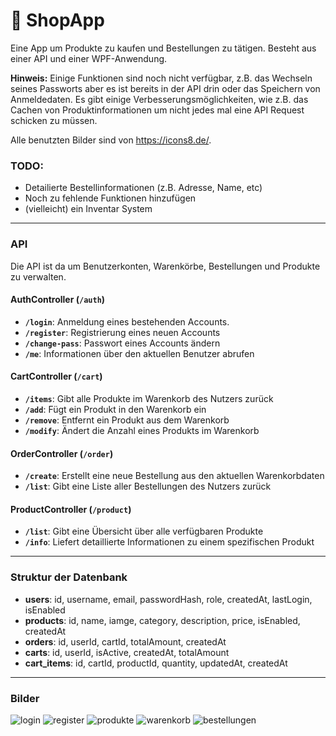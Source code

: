 # 🛒 ShopApp

Eine App um Produkte zu kaufen und Bestellungen zu tätigen.
Besteht aus einer API und einer WPF-Anwendung.

**Hinweis:** Einige Funktionen sind noch nicht verfügbar, z.B. das Wechseln seines Passworts aber es ist bereits in der API drin oder das Speichern von Anmeldedaten.
             Es gibt einige Verbesserungsmöglichkeiten, wie z.B. das Cachen von Produktinformationen um nicht jedes mal eine API Request schicken zu müssen.

Alle benutzten Bilder sind von https://icons8.de/.

### TODO:
- Detailierte Bestellinformationen (z.B. Adresse, Name, etc)
- Noch zu fehlende Funktionen hinzufügen
- (vielleicht) ein Inventar System

---
### **API**
Die API ist da um Benutzerkonten, Warenkörbe, Bestellungen und Produkte zu verwalten.

#### **AuthController (`/auth`)**
- **`/login`**: Anmeldung eines bestehenden Accounts. 
- **`/register`**: Registrierung eines neuen Accounts  
- **`/change-pass`**: Passwort eines Accounts ändern  
- **`/me`**: Informationen über den aktuellen Benutzer abrufen

#### **CartController (`/cart`)**
- **`/items`**: Gibt alle Produkte im Warenkorb des Nutzers zurück  
- **`/add`**: Fügt ein Produkt in den Warenkorb ein  
- **`/remove`**: Entfernt ein Produkt aus dem Warenkorb 
- **`/modify`**: Ändert die Anzahl eines Produkts im Warenkorb

#### **OrderController (`/order`)**
- **`/create`**: Erstellt eine neue Bestellung aus den aktuellen Warenkorbdaten
- **`/list`**: Gibt eine Liste aller Bestellungen des Nutzers zurück

#### **ProductController (`/product`)**
- **`/list`**: Gibt eine Übersicht über alle verfügbaren Produkte  
- **`/info`**: Liefert detaillierte Informationen zu einem spezifischen Produkt
---

### **Struktur der Datenbank**
- **users**: id, username, email, passwordHash, role, createdAt, lastLogin, isEnabled
- **products**: id, name, iamge, category, description, price, isEnabled, createdAt
- **orders**: id, userId, cartId, totalAmount, createdAt
- **carts**: id, userId, isActive, createdAt, totalAmount
- **cart_items**: id, cartId, productId, quantity, updatedAt, createdAt

---

### **Bilder**
![login](https://github.com/user-attachments/assets/93ba9059-24f9-4634-a5b6-31ee560a0929)
![register](https://github.com/user-attachments/assets/75c9a645-cfd4-4370-9b3b-ef5c24aa64de)
![produkte](https://github.com/user-attachments/assets/07883f8c-d8ee-4290-9854-b259e96d7147)
![warenkorb](https://github.com/user-attachments/assets/007fe998-86eb-4946-8e8c-cc2539ba52da)
![bestellungen](https://github.com/user-attachments/assets/be5c2e69-1fc9-46d0-b6f7-55ef439aea6e)
